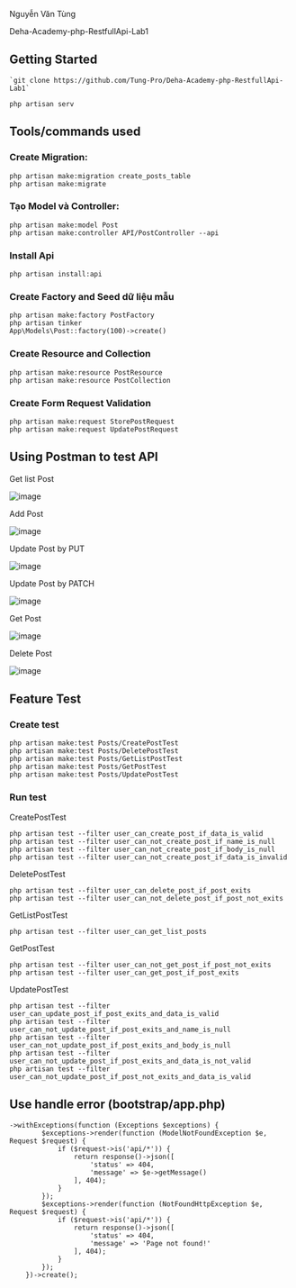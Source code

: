 Nguyễn Văn Tùng

Deha-Academy-php-RestfullApi-Lab1

## Getting Started
    `git clone https://github.com/Tung-Pro/Deha-Academy-php-RestfullApi-Lab1` 

    php artisan serv

## Tools/commands used

### Create Migration:

    php artisan make:migration create_posts_table
    php artisan make:migrate

### Tạo Model và Controller:

    php artisan make:model Post
    php artisan make:controller API/PostController --api

### Install Api

    php artisan install:api

### Create Factory and Seed dữ liệu mẫu

    php artisan make:factory PostFactory
    php artisan tinker
    App\Models\Post::factory(100)->create()

### Create Resource and Collection

    php artisan make:resource PostResource
    php artisan make:resource PostCollection

### Create Form Request Validation

    php artisan make:request StorePostRequest
    php artisan make:request UpdatePostRequest
    

## Using Postman to test API

Get list Post

![image](https://github.com/user-attachments/assets/2ffd4bc2-5bfc-41ab-82e2-3f2dd939f95c)

Add Post

![image](https://github.com/user-attachments/assets/c8624543-b509-43f0-9369-b93cca9f69e8)

Update Post by PUT

![image](https://github.com/user-attachments/assets/6d5dff00-dd74-4907-b630-b42dafcc078a)

Update Post by PATCH

![image](https://github.com/user-attachments/assets/1b26c389-a36f-463f-9fa0-eb471d0aa1f2)

Get Post

![image](https://github.com/user-attachments/assets/7b24bd68-280d-48dd-846f-30397dcd69ca)

Delete Post

![image](https://github.com/user-attachments/assets/eefce8b5-a27e-4651-a03c-57ba906ca071)

## Feature Test

### Create test

    php artisan make:test Posts/CreatePostTest
    php artisan make:test Posts/DeletePostTest
    php artisan make:test Posts/GetListPostTest
    php artisan make:test Posts/GetPostTest
    php artisan make:test Posts/UpdatePostTest

### Run test

CreatePostTest

    php artisan test --filter user_can_create_post_if_data_is_valid
    php artisan test --filter user_can_not_create_post_if_name_is_null
    php artisan test --filter user_can_not_create_post_if_body_is_null
    php artisan test --filter user_can_not_create_post_if_data_is_invalid

DeletePostTest

    php artisan test --filter user_can_delete_post_if_post_exits
    php artisan test --filter user_can_not_delete_post_if_post_not_exits

GetListPostTest

    php artisan test --filter user_can_get_list_posts
    
GetPostTest

    php artisan test --filter user_can_not_get_post_if_post_not_exits
    php artisan test --filter user_can_get_post_if_post_exits
    
UpdatePostTest

    php artisan test --filter user_can_update_post_if_post_exits_and_data_is_valid
    php artisan test --filter user_can_not_update_post_if_post_exits_and_name_is_null
    php artisan test --filter user_can_not_update_post_if_post_exits_and_body_is_null
    php artisan test --filter user_can_not_update_post_if_post_exits_and_data_is_not_valid
    php artisan test --filter user_can_not_update_post_if_post_not_exits_and_data_is_valid

## Use handle error (bootstrap/app.php)
    ->withExceptions(function (Exceptions $exceptions) {
            $exceptions->render(function (ModelNotFoundException $e, Request $request) {
                if ($request->is('api/*')) {
                    return response()->json([
                        'status' => 404,
                        'message' => $e->getMessage()
                    ], 404);
                }
            });
            $exceptions->render(function (NotFoundHttpException $e, Request $request) {
                if ($request->is('api/*')) {
                    return response()->json([
                        'status' => 404,
                        'message' => 'Page not found!'
                    ], 404);
                }
            });
        })->create();
